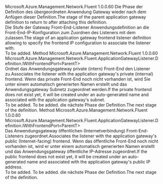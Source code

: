 <Type Name="IWithFrontend&lt;ParentT&gt;" FullName="Microsoft.Azure.Management.Network.Fluent.ApplicationGatewayListener.Definition.IWithFrontend&lt;ParentT&gt;">
  <TypeSignature Language="C#" Value="public interface IWithFrontend&lt;ParentT&gt;" />
  <TypeSignature Language="ILAsm" Value=".class public interface auto ansi abstract IWithFrontend`1&lt;ParentT&gt;" />
  <TypeSignature Language="DocId" Value="T:Microsoft.Azure.Management.Network.Fluent.ApplicationGatewayListener.Definition.IWithFrontend`1" />
  <TypeSignature Language="VB.NET" Value="Public Interface IWithFrontend(Of ParentT)" />
  <TypeSignature Language="F#" Value="type IWithFrontend&lt;'ParentT&gt; = interface" />
  <AssemblyInfo>
    <AssemblyName>Microsoft.Azure.Management.Network.Fluent</AssemblyName>
    <AssemblyVersion>1.0.0.60</AssemblyVersion>
  </AssemblyInfo>
  <TypeParameters>
    <TypeParameter Name="ParentT" />
  </TypeParameters>
  <Interfaces />
  <Docs>
    <typeparam name="ParentT"><span data-ttu-id="247dd-101">Die Phase der Definition des übergeordneten Anwendung Gateway wieder nach dem Anfügen dieser Definition.</span><span class="sxs-lookup"><span data-stu-id="247dd-101">The stage of the parent application gateway definition to return to after attaching this definition.</span></span></typeparam>
    <summary>
            <span data-ttu-id="247dd-102">Die Stufe der Gateway Front-End-Listener Anwendungsdefinition an die Front-End-IP-Konfiguration zum Zuordnen des Listeners mit dem zulassen.</span><span class="sxs-lookup"><span data-stu-id="247dd-102">The stage of an application gateway frontend listener definition allowing to specify the frontend IP configuration to associate the listener with.</span></span>
            </summary>
    <remarks>To be added.</remarks>
  </Docs>
  <Members>
    <Member MemberName="WithPrivateFrontend">
      <MemberSignature Language="C#" Value="public Microsoft.Azure.Management.Network.Fluent.ApplicationGatewayListener.Definition.IWithFrontendPort&lt;ParentT&gt; WithPrivateFrontend ();" />
      <MemberSignature Language="ILAsm" Value=".method public hidebysig newslot virtual instance class Microsoft.Azure.Management.Network.Fluent.ApplicationGatewayListener.Definition.IWithFrontendPort`1&lt;!ParentT&gt; WithPrivateFrontend() cil managed" />
      <MemberSignature Language="DocId" Value="M:Microsoft.Azure.Management.Network.Fluent.ApplicationGatewayListener.Definition.IWithFrontend`1.WithPrivateFrontend" />
      <MemberSignature Language="VB.NET" Value="Public Function WithPrivateFrontend () As IWithFrontendPort(Of ParentT)" />
      <MemberSignature Language="F#" Value="abstract member WithPrivateFrontend : unit -&gt; Microsoft.Azure.Management.Network.Fluent.ApplicationGatewayListener.Definition.IWithFrontendPort&lt;'ParentT&gt;" Usage="iWithFrontend.WithPrivateFrontend " />
      <MemberType>Method</MemberType>
      <AssemblyInfo>
        <AssemblyName>Microsoft.Azure.Management.Network.Fluent</AssemblyName>
        <AssemblyVersion>1.0.0.60</AssemblyVersion>
      </AssemblyInfo>
      <ReturnValue>
        <ReturnType>Microsoft.Azure.Management.Network.Fluent.ApplicationGatewayListener.Definition.IWithFrontendPort&lt;ParentT&gt;</ReturnType>
      </ReturnValue>
      <Parameters />
      <Docs>
        <summary>
            <span data-ttu-id="247dd-103">Ordnet das Anwendungsgateway private (intern) Front-End den Listener zu.</span><span class="sxs-lookup"><span data-stu-id="247dd-103">Associates the listener with the application gateway's private (internal) frontend.</span></span>
            <span data-ttu-id="247dd-104">Wenn das private Front-End noch nicht vorhanden ist, wird Sie unter einem automatisch generierten Namen erstellt und das Anwendungsgateway Subnetz zugeordnet werden.</span><span class="sxs-lookup"><span data-stu-id="247dd-104">If the private frontend does not exist yet, it will be created under an auto-generated name and associated with the application gateway's subnet.</span></span>
            </summary>
        <returns>To be added.</returns>
        <remarks>To be added.</remarks>
        <return><span data-ttu-id="247dd-105">die nächste Phase der Definition.</span><span class="sxs-lookup"><span data-stu-id="247dd-105">The next stage of the definition.</span></span></return>
      </Docs>
    </Member>
    <Member MemberName="WithPublicFrontend">
      <MemberSignature Language="C#" Value="public Microsoft.Azure.Management.Network.Fluent.ApplicationGatewayListener.Definition.IWithFrontendPort&lt;ParentT&gt; WithPublicFrontend ();" />
      <MemberSignature Language="ILAsm" Value=".method public hidebysig newslot virtual instance class Microsoft.Azure.Management.Network.Fluent.ApplicationGatewayListener.Definition.IWithFrontendPort`1&lt;!ParentT&gt; WithPublicFrontend() cil managed" />
      <MemberSignature Language="DocId" Value="M:Microsoft.Azure.Management.Network.Fluent.ApplicationGatewayListener.Definition.IWithFrontend`1.WithPublicFrontend" />
      <MemberSignature Language="VB.NET" Value="Public Function WithPublicFrontend () As IWithFrontendPort(Of ParentT)" />
      <MemberSignature Language="F#" Value="abstract member WithPublicFrontend : unit -&gt; Microsoft.Azure.Management.Network.Fluent.ApplicationGatewayListener.Definition.IWithFrontendPort&lt;'ParentT&gt;" Usage="iWithFrontend.WithPublicFrontend " />
      <MemberType>Method</MemberType>
      <AssemblyInfo>
        <AssemblyName>Microsoft.Azure.Management.Network.Fluent</AssemblyName>
        <AssemblyVersion>1.0.0.60</AssemblyVersion>
      </AssemblyInfo>
      <ReturnValue>
        <ReturnType>Microsoft.Azure.Management.Network.Fluent.ApplicationGatewayListener.Definition.IWithFrontendPort&lt;ParentT&gt;</ReturnType>
      </ReturnValue>
      <Parameters />
      <Docs>
        <summary>
            <span data-ttu-id="247dd-106">Das Anwendungsgateway öffentlichen (Internetverbindung) Front-End-Listeners zugeordnet.</span><span class="sxs-lookup"><span data-stu-id="247dd-106">Associates the listener with the application gateway's public (Internet-facing) frontend.</span></span>
            <span data-ttu-id="247dd-107">Wenn das öffentliche Front-End noch nicht vorhanden ist, wird er unter einem automatisch generierten Namen erstellt und das Anwendungsgateway öffentliche IP-Adresse zugeordnet.</span><span class="sxs-lookup"><span data-stu-id="247dd-107">If the public frontend does not exist yet, it will be created under an auto-generated name and associated with the application gateway's public IP address.</span></span>
            </summary>
        <returns>To be added.</returns>
        <remarks>To be added.</remarks>
        <return><span data-ttu-id="247dd-108">die nächste Phase der Definition.</span><span class="sxs-lookup"><span data-stu-id="247dd-108">The next stage of the definition.</span></span></return>
      </Docs>
    </Member>
  </Members>
</Type>